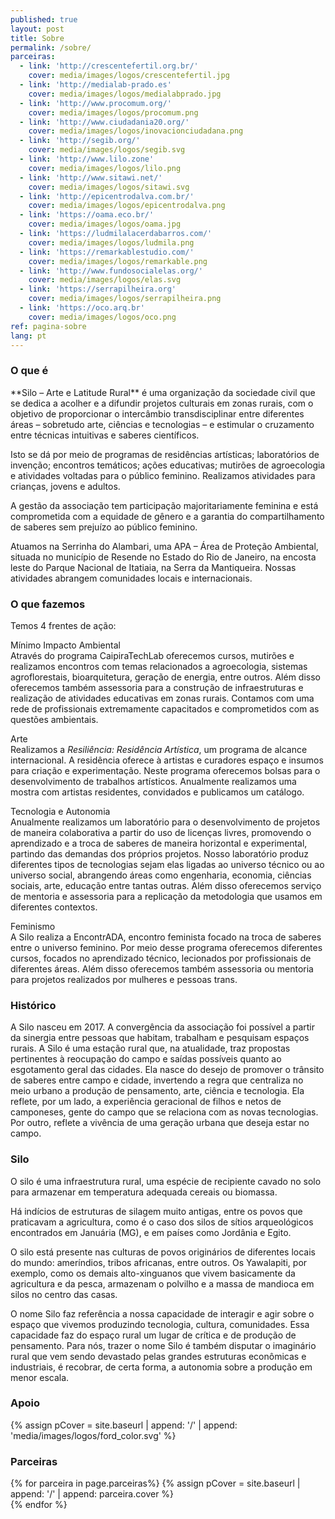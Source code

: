 ```yaml
---
published: true
layout: post
title: Sobre
permalink: /sobre/
parceiras:
  - link: 'http://crescentefertil.org.br/'
    cover: media/images/logos/crescentefertil.jpg
  - link: 'http://medialab-prado.es'
    cover: media/images/logos/medialabprado.jpg
  - link: 'http://www.procomum.org/'
    cover: media/images/logos/procomum.png
  - link: 'http://www.ciudadania20.org/'
    cover: media/images/logos/inovacionciudadana.png
  - link: 'http://segib.org/'
    cover: media/images/logos/segib.svg
  - link: 'http://www.lilo.zone'
    cover: media/images/logos/lilo.png
  - link: 'http://www.sitawi.net/'
    cover: media/images/logos/sitawi.svg
  - link: 'http://epicentrodalva.com.br/'
    cover: media/images/logos/epicentrodalva.png
  - link: 'https://oama.eco.br/'
    cover: media/images/logos/oama.jpg
  - link: 'https://ludmilalacerdabarros.com/'
    cover: media/images/logos/ludmila.png
  - link: 'https://remarkablestudio.com/'
    cover: media/images/logos/remarkable.png
  - link: 'http://www.fundosocialelas.org/'
    cover: media/images/logos/elas.svg
  - link: 'https://serrapilheira.org'
    cover: media/images/logos/serrapilheira.png
  - link: 'https://oco.arq.br'
    cover: media/images/logos/oco.png
ref: pagina-sobre
lang: pt
---
```

<div class="about-section-title-wrapper">
  <h3 class="about-section-title" id="o-que-e">O que é</h3>
</div>
**Silo – Arte e Latitude Rural** é uma organização da sociedade civil que se dedica a acolher e a difundir projetos culturais em zonas rurais, com o objetivo de proporcionar o intercâmbio transdisciplinar entre diferentes áreas – sobretudo arte, ciências e tecnologias – e estimular o cruzamento entre técnicas intuitivas e saberes científicos.
 
Isto se dá por meio de programas de residências artísticas; laboratórios de invenção; encontros temáticos; ações educativas; mutirões de agroecologia e atividades voltadas para o público feminino. Realizamos atividades para crianças, jovens e adultos.
 
A gestão da associação tem participação majoritariamente feminina e está comprometida com a equidade de gênero e a garantia do compartilhamento de saberes sem prejuízo ao público feminino.
 
Atuamos na Serrinha do Alambari, uma APA – Área de Proteção Ambiental, situada no município de Resende no Estado do Rio de Janeiro, na encosta leste do Parque Nacional de Itatiaia, na Serra da Mantiqueira. Nossas atividades abrangem comunidades locais e internacionais.

<div class="about-section-title-wrapper">
  <h3 class="about-section-title" id="o-que-fazemos">O que fazemos</h3>
</div>
Temos 4 frentes de ação:

<span class="about-subtitle">Mínimo Impacto Ambiental</span>  
Através do programa CaipiraTechLab oferecemos cursos, mutirões e realizamos encontros com temas relacionados a agroecologia, sistemas agroflorestais, bioarquitetura, geração de energia, entre outros. Além disso oferecemos também assessoria para a construção de infraestruturas e realização de atividades educativas em zonas rurais. Contamos com uma rede de profissionais extremamente capacitados e comprometidos com as questões ambientais.   

<span class="about-subtitle">Arte</span>  
Realizamos a *Resiliência: Residência Artística*, um programa de alcance internacional. A residência oferece à artistas e curadores espaço e insumos para criação e experimentação.  Neste programa oferecemos bolsas para o desenvolvimento de trabalhos artísticos. Anualmente realizamos uma mostra com artistas residentes, convidados e publicamos um catálogo.

<span class="about-subtitle">Tecnologia e Autonomia</span>  
Anualmente realizamos um laboratório para o desenvolvimento de projetos de maneira colaborativa a partir do uso de licenças livres, promovendo o aprendizado e a troca de saberes de maneira horizontal e experimental, partindo das demandas dos próprios projetos. Nosso laboratório produz diferentes tipos de tecnologias sejam elas ligadas ao universo técnico ou ao universo social, abrangendo áreas como engenharia, economia, ciências sociais, arte, educação entre tantas outras. Além disso oferecemos serviço de mentoria e assessoria para a replicação da metodologia que usamos em diferentes contextos.

<span class="about-subtitle">Feminismo</span>  
A Silo realiza a EncontrADA, encontro feminista focado na troca de saberes entre o universo feminino. Por meio desse programa oferecemos diferentes cursos, focados no aprendizado técnico, lecionados por profissionais de diferentes áreas. Além disso oferecemos também assessoria ou mentoria para projetos realizados por mulheres e pessoas trans.

<div class="about-section-title-wrapper">
  <h3 class="about-section-title" id="historico">Histórico</h3>
</div>
A Silo nasceu em 2017. A convergência da associação foi possível a partir da sinergia entre pessoas que habitam, trabalham e pesquisam espaços rurais. A Silo é uma estação rural que, na atualidade, traz propostas pertinentes à reocupação do campo e saídas possíveis quanto ao esgotamento geral das cidades. Ela nasce do desejo de promover o trânsito de saberes entre campo e cidade, invertendo a regra que centraliza no meio urbano a produção de pensamento, arte, ciência e tecnologia. Ela reflete, por um lado, a experiência geracional de filhos e netos de camponeses, gente do campo que se relaciona com as novas tecnologias. Por outro, reflete a vivência de uma geração urbana que deseja estar no campo.

<div class="about-section-title-wrapper">
  <h3 class="about-section-title" id="silo">Silo</h3>
</div>
O silo é uma infraestrutura rural, uma espécie de recipiente cavado no solo para armazenar em temperatura adequada cereais ou biomassa.
 
Há indícios de estruturas de silagem muito antigas, entre os povos que praticavam a agricultura, como é o caso dos silos de sítios arqueológicos encontrados em Januária (MG), e em países como Jordânia e Egito.
 
O silo está presente nas culturas de povos originários de diferentes locais do mundo: ameríndios, tribos africanas, entre outros. Os Yawalapiti, por exemplo, como os demais alto-xinguanos que vivem basicamente da agricultura e da pesca, armazenam o polvilho e a massa de mandioca em silos no centro das casas.
 
O nome Silo faz referência a nossa capacidade de interagir e agir sobre o espaço que vivemos produzindo tecnologia, cultura, comunidades. Essa capacidade faz do espaço rural um lugar de crítica e de produção de pensamento. Para nós, trazer o nome Silo é também disputar o imaginário rural que vem sendo devastado pelas grandes estruturas econômicas e industriais, é recobrar, de certa forma, a autonomia sobre a produção em menor escala. 

<div class="about-section-title-wrapper">
  <h3 class="about-section-title" id="apoio">Apoio</h3>
</div>

 <div class="parceiras-container">
  {% assign pCover = site.baseurl | append: '/' | append: 'media/images/logos/ford_color.svg' %}
  <a href="https://www.fordfoundation.org/" target="_blank">
    <div class="parceira-logo" style="background-image: url('{{ pCover }}');">
    </div>
  </a>
</div>

<div class="about-section-title-wrapper">
  <h3 class="about-section-title" id="parceiras">Parceiras</h3>
</div>

 <div class="parceiras-container">
    {% for parceira in page.parceiras%}
      {% assign pCover = site.baseurl | append: '/' | append: parceira.cover %}
    <a href="{{parceira.link}}" target="_blank">
      <div class="parceira-logo" style="background-image: url('{{ pCover }}');"></div>
    </a>
    {% endfor %}
</div>
